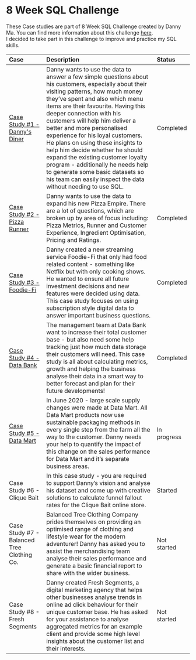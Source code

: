 # 8 Week SQL Challenge
These Case studies are part of 8 Week SQL Challenge created by Danny Ma. You can find more information about this challenge [here](https://8weeksqlchallenge.com/).
<br>I decided to take part in this challenge to improve and practice my SQL skills.

| Case| Description | Status |
| :------ | :--------- | :--------- | 
|[Case Study #1 - Danny's Diner](https://github.com/etsar/SQL-practice/tree/main/SQL_case_study_1%20-%20Danny's_Diner)| Danny wants to use the data to answer a few simple questions about his customers, especially about their visiting patterns, how much money they’ve spent and also which menu items are their favourite. Having this deeper connection with his customers will help him deliver a better and more personalised experience for his loyal customers. He plans on using these insights to help him decide whether he should expand the existing customer loyalty program - additionally he needs help to generate some basic datasets so his team can easily inspect the data without needing to use SQL. | Completed |
|[Case Study #2 - Pizza Runner](https://github.com/etsar/SQL-practice/tree/main/SQL_case_study_2%20-%20Pizza_Runner)| Danny wants to use the data to expand his new Pizza Empire. There are a lot of questions, which are broken up by area of focus including: Pizza Metrics, Runner and Customer Experience, Ingredient Optimisation, Pricing and Ratings. | Completed |
|[Case Study #3 - Foodie-Fi](https://github.com/etsar/SQL-practice/tree/main/SQL_case_study_3%20-%20Foodie_Fi)| Danny created a new streaming service Foodie-Fi that only had food related content - something like Netflix but with only cooking shows. He wanted to ensure all future investment decisions and new features were decided using data. This case study focuses on using subscription style digital data to answer important business questions.| Completed |
|[Case Study #4 - Data Bank](https://github.com/etsar/SQL-practice/tree/main/SQL_case_study_4%20-%20Data_Bank)| The management team at Data Bank want to increase their total customer base - but also need some help tracking just how much data storage their customers will need. This case study is all about calculating metrics, growth and helping the business analyse their data in a smart way to better forecast and plan for their future developments! | Completed |
|[Case Study #5 - Data Mart](https://github.com/etsar/SQL-practice/tree/main/SQL_case_study_5%20-%20Data_Mart)| In June 2020 - large scale supply changes were made at Data Mart. All Data Mart products now use sustainable packaging methods in every single step from the farm all the way to the customer. Danny needs your help to quantify the impact of this change on the sales performance for Data Mart and it’s separate business areas. | In progress |
|Case Study #6 - Clique Bait| In this case study - you are required to support Danny’s vision and analyse his dataset and come up with creative solutions to calculate funnel fallout rates for the Clique Bait online store. | Started |
|Case Study #7 - Balanced Tree Clothing Co.| Balanced Tree Clothing Company prides themselves on providing an optimised range of clothing and lifestyle wear for the modern adventurer! Danny has asked you to assist the merchandising team analyse their sales performance and generate a basic financial report to share with the wider business. | Not started |
|Case Study #8 - Fresh Segments| Danny created Fresh Segments, a digital marketing agency that helps other businesses analyse trends in online ad click behaviour for their unique customer base. He has asked for your assistance to analyse aggregated metrics for an example client and provide some high level insights about the customer list and their interests. | Not started |
